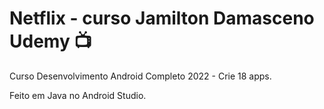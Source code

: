 # Netflix - curso Jamilton Damasceno Udemy :tv:

Curso Desenvolvimento Android Completo 2022 - Crie 18 apps.

Feito em Java no Android Studio.